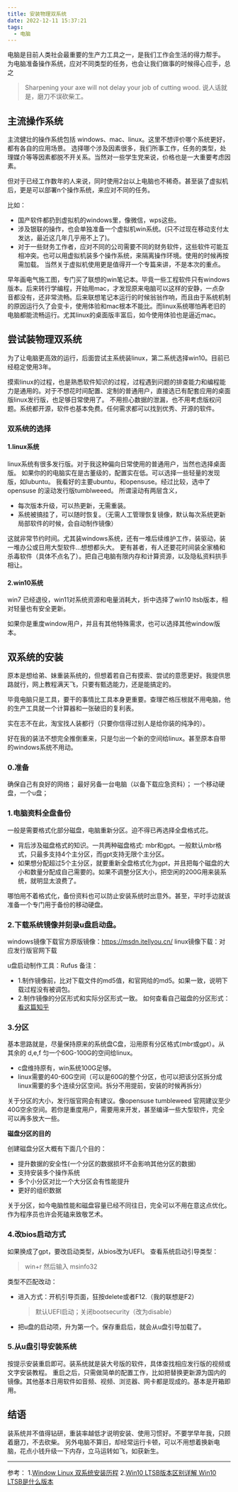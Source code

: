```yaml
---
title: 安装物理双系统
date: 2022-12-11 15:37:21
tags: 
  - 电脑
---
```


电脑是目前人类社会最重要的生产力工具之一，是我们工作会生活的得力帮手。
为电脑准备操作系统，应对不同类型的任务，也会让我们做事的时候得心应手，总之
> Sharpening your axe will not delay your job of cutting wood.
> 说人话就是，磨刀不误砍柴工。

## 主流操作系统
主流健壮的操作系统包括 windows、mac、linux。这里不想评价哪个系统更好，都有各自的应用场景。
选择哪个涉及因素很多，我们所事工作，任务的类型，处理媒介等等因素都脱不开关系。当然对一些学生党来说，价格也是一大重要考虑因素。

但对于已经工作数年的人来说，同时使用2台以上电脑也不稀奇。甚至装了虚拟机后，更是可以部署n个操作系统，来应对不同的任务。

比如：
- 国产软件都扔到虚拟机的windows里，像微信，wps这些。
- 涉及银联的操作，也会单独准备一个虚拟机win系统。(只不过现在移动支付太发达，最近这几年几乎用不上了)。
- 对于一些财务工作者，应对不同的公司需要不同的财务软件，这些软件可能互相冲突。也可以用虚拟机装多个操作系统，来隔离操作环境。使用的时候再按需加载。
当然关于虚拟机使用更是值得开一个专篇来讲，不是本次的重点。

早年画电气施工图，专门买了联想的win笔记本。毕竟一些工程软件只有windows版本。后来转行学编程，开始用mac，才发现原来电脑可以这样的安静，一点杂音都没有，还非常流畅。后来联想笔记本运行的时候翁翁作响，而且由于系统机制的原因运行久了会变卡，使用体验和mac根本不能比。而linux系统哪怕再老旧的电脑都能流畅运行。尤其linux的桌面版丰富后，如今使用体验也是逼近mac。

## 尝试装物理双系统
为了让电脑更高效的运行，后面尝试主系统装linux，第二系统选择win10。目前已经稳定使用3年。

摸索linux的过程，也是熟悉软件知识的过程，过程遇到问题的排查能力和编程能力是通用的。对于不想花时间配置、定制的普通用户，直接选已有配套应用的桌面版linux发行版，也足够日常使用了。
不用担心数据的泄漏，也不用考虑版权问题。系统都开源，软件也基本免费。任何需求都可以找到优秀、开源的软件。

### 双系统的选择
#### 1.linux系统
linux系统有很多发行版。对于我这种偏向日常使用的普通用户，当然也选择桌面版。
如果你的的电脑实在是古董级的，配置实在低。可以选择一些轻量的发现版，如lubuntu。
我看好的主要ubuntu，和opensuse。经过比较，选中了 opensuse 的滚动发行版tumblweeed。
所谓滚动有两层含义，
- 每次版本升级，可以热更新，无需重装。
- 系统被搞挂了，可以随时恢复。（无需人工管理恢复镜像，默认每次系统更新局部软件的时候，会自动制作镜像）

这就非常节约时间。尤其装windows系统，还有一堆后续维护工作，装驱动，装一堆办公或日用大型软件...想想都头大。
更有甚者，有人还要花时间装全家桶和杀毒软件（具体不点名了）。把自己电脑有限内存和计算资源，以及隐私资料拱手相让。

#### 2.win10系统
win7 已经退役，win11对系统资源和电量消耗大，折中选择了win10 ltsb版本，相对轻量也有安全更新。

如果你是重度window用户，并且有其他特殊需求，也可以选择其他window版本。

## 双系统的安装
原本是想给弟、妹重装系统的，但想着若自己有摸索、尝试的意愿更好。我提供思路就行，网上教程满天飞，只要有甄选能力，还是能搞定的。

毕竟电脑只是工具，要干的事情比工具本身更重要。查理芒格压根就不用电脑，他的生产工具就一个计算器和一张破旧的复利表。

实在志不在此，淘宝找人装都行（只要你信得过别人是给你装的纯净的）。

好在我的装法不想完全推倒重来，只是匀出一个新的空间给linux。甚至原本自带的windows系统不用动。

### 0.准备
确保自己有良好的网络；
最好另备一台电脑（以备下载应急资料）；
一个移动硬盘，一个u盘；
### 1.电脑资料全盘备份
一般是需要格式化部分磁盘，电脑重新分区。迫不得已再选择全盘格式花。
- 背后涉及磁盘格式的知识。一共两种磁盘格式: mbr和gpt。一般默认mbr格式，只最多支持4个主分区，而gpt支持无限个主分区。
- 如果想分配超过5个主分区，就要重新全盘格式化为gpt，并且把每个磁盘的大小和数量分配成自己需要的。如果不调整分区大小，把空闲的200G用来装系统，就明显太浪费了。

哪怕用不着格式化，备份资料也可以防止安装系统时出意外。甚至，平时手边就该准备一个专门用于备份的移动硬盘。

### 2.下载系统镜像并刻录u盘启动盘。
windows镜像下载官方原版镜像：https://msdn.itellyou.cn/
linux镜像下载：对应发行版官网下载

u盘启动制作工具：Rufus
备注：
- 1.制作镜像前，比对下载文件的md5值，和官网给的md5。如果一致，说明下载过程没有被调包。
- 2.制作镜像的分区形式和实际分区形式一致。
如何查看自己磁盘的分区形式：[看这篇知乎](https://zhuanlan.zhihu.com/p/102755889)

### 3.分区
  基本思路就是，尽量保持原来的系统盘C盘，沿用原有分区格式(mbr或gpt）。从其余的 d,e,f 匀一个60G-100G的空间给linux。
  - c盘维持原有，win系统100G足够。
  - linux需要的40-60G空间（可以是60G的整个分区，也可以把该分区拆分成linux需要的多个连续分区空间。拆分不用提前，安装的时候再拆分）

关于分区的大小，发行版官网会有建议。像opensuse tumbleweed 官网建议至少 40G空余空间。若你是重度用户，需要用来开发，甚至编译一些大型软件，完全可以再多放大一些。



**磁盘分区的目的**

创建磁盘分区大概有下面几个目的：
- 提升数据的安全性(一个分区的数据损坏不会影响其他分区的数据)
- 支持安装多个操作系统
- 多个小分区对比一个大分区会有性能提升
- 更好的组织数据

关于分区，如今电脑性能和磁盘容量已经不同往日，完全可以不用在意这点优化。作为程序员也许会死磕来致敬艺术。

### 4.改bios启动方式
如果换成了gpt，要改启动类型，从bios改为UEFI。
查看系统启动引导类型： 
  > win+r 然后输入 msinfo32

类型不匹配改动：
- 进入方式：开机引导页面，狂按delete或者F12.（我的联想是F2）
  >  默认UEFI启动；关闭bootsecurity（改为disable）

- 把u盘的启动项，升为第一个。保存重启后，就会从u盘引导加载了。

### 5.从u盘引导安装系统
按提示安装重启即可。装系统就是装大号版的软件，具体查找相应发行版的视频或文字安装教程。
重启之后，只需做简单的配置工作，比如把替换更新源为国内的镜像。其他基本日用软件如音频、视频、浏览器、网卡都是现成的。基本是开箱即用。

## 结语
装系统并不值得钻研，重装率越低才说明安装、使用习惯好。不要学早年我，只顾着磨刀，不去砍柴。
另外电脑不算旧，却经常运行卡顿，可以不用想着换新电脑，花点小钱升级一下内存，立马运转如飞，如获新生。

---
参考：
1.[Window Linux 双系统安装历程](https://www.51cto.com/article/715165.html)
2.[Win10 LTSB版本区别详解 Win10 LTSB是什么版本](https://www.jb51.net/os/win10/780821.html)